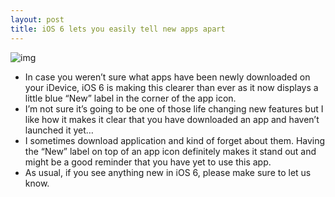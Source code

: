 ```yaml
---
layout: post
title: iOS 6 lets you easily tell new apps apart
---
```

![img](http://media.idownloadblog.com/wp-content/uploads/2012/06/new-app-iOS-6.jpeg)
* In case you weren’t sure what apps have been newly downloaded on your iDevice, iOS 6 is making this clearer than ever as it now displays a little blue “New” label in the corner of the app icon.
* I’m not sure it’s going to be one of those life changing new features but I like how it makes it clear that you have downloaded an app and haven’t launched it yet…
* I sometimes download application and kind of forget about them. Having the “New” label on top of an app icon definitely makes it stand out and might be a good reminder that you have yet to use this app.
* As usual, if you see anything new in iOS 6, please make sure to let us know.

